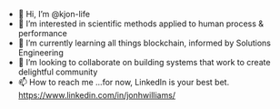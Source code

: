 - 👋 Hi, I’m @kjon-life
- 👀 I’m interested in scientific methods applied to human process & performance
- 🌱 I’m currently learning all things blockchain, informed by Solutions Engineering
- 💞️ I’m looking to collaborate on building systems that work to create delightful community
- 📫 How to reach me ...for now, LinkedIn is your best bet. https://www.linkedin.com/in/jonhwilliams/

<!---
kjon-life/kjon-life is a ✨ special ✨ repository because its `README.md` (this file) appears on your GitHub profile.
You can click the Preview link to take a look at your changes.
--->
